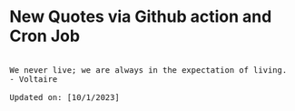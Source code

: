 # New Quotes via Github action and Cron Job

<pre>
<!-- #quote -->
We never live; we are always in the expectation of living.
- Voltaire

Updated on: [10/1/2023]
<!-- #quoteEnd -->
</pre>
